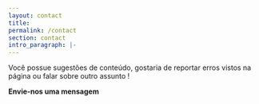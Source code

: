 ```yaml
---
layout: contact
title: 
permalink: /contact
section: contact
intro_paragraph: |-
---
```



<!-- <p style="border:1px dotter lightgrey;padding:5px;">Para assuntos comerciais: pixeladascanal@gmail.com</p><br> -->

Você possue sugestões de conteúdo, gostaria de reportar erros vistos na página ou falar sobre outro assunto !

 **Envie-nos uma mensagem**


